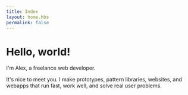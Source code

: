 ```yaml
---
title: Index
layout: home.hbs
permalink: false
---
```


<h1 class="f1 f-subheadline-ns tracked-tight ttu ma0">Hello, world!</h1>

<p class="f3">I'm Alex, a freelance web developer.</p>

<p class="f3">It's nice to meet you. I make prototypes, pattern libraries, websites, and webapps that run fast, work well, and solve real user problems.</p>

<!--- <p class="f4"><a href="/hire-me">I'm currently available for hire</a> for remote or on-site projects in Bristol, Bath, Cardiff, or London, UK.</p> -->
